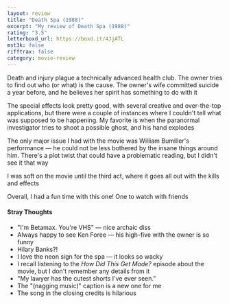 ```yaml
---
layout: review
title: "Death Spa (1988)"
excerpt: "My review of Death Spa (1988)"
rating: "3.5"
letterboxd_url: https://boxd.it/4JjATL
mst3k: false
rifftrax: false
category: movie-review
---
```


Death and injury plague a technically advanced health club. The owner tries to find out who (or what) is the cause. The owner's wife committed suicide a year before, and he believes her spirit has something to do with it

The special effects look pretty good, with several creative and over-the-top applications, but there were a couple of instances where I couldn't tell what was supposed to be happening. My favorite is when the paranormal investigator tries to shoot a possible ghost, and his hand explodes

The only major issue I had with the movie was William Bumiller's performance — he could not be less bothered by the insane things around him. There's a plot twist that could have a problematic reading, but I didn't see it that way

I was soft on the movie until the third act, where it goes all out with the kills and effects

Overall, I had a fun time with this one! One to watch with friends

#### Stray Thoughts

- "I'm Betamax. You're VHS" — nice archaic diss
- Always happy to see Ken Foree — his high-five with the owner is so funny
- Hilary Banks?!
- I love the neon sign for the spa — it looks so wacky
- I recall listening to the <i>How Did This Get Made?</i> episode about the movie, but I don't remember any details from it
- "My lawyer has the cutest shorts I've ever seen."
- The "(nagging music)" caption is a new one for me
- The song in the closing credits is hilarious
